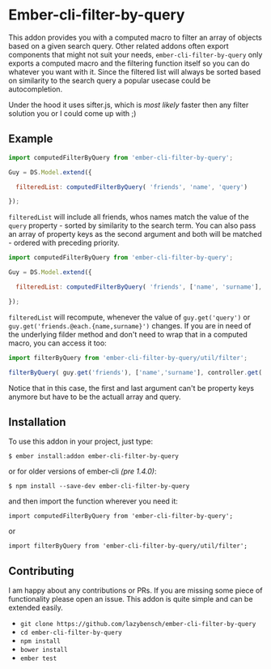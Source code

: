 # Ember-cli-filter-by-query

This addon provides you with a computed macro to filter an array of objects based on a given search query. Other related addons often export components that might not suit your needs, `ember-cli-filter-by-query` only exports a computed macro and the filtering function itself so you can do whatever you want with it. Since the filtered list will always be sorted based on similarity to the search query a popular usecase could be autocompletion.

Under the hood it uses sifter.js, which is *most likely* faster then any filter solution you or I could come up with ;)

## Example

```javascript
import computedFilterByQuery from 'ember-cli-filter-by-query';

Guy = DS.Model.extend({

  filteredList: computedFilterByQuery( 'friends', 'name', 'query')

});
```
`filteredList` will include all friends, whos names match the value of the `query` property - sorted by similarity to the search term. You can also pass an array of property keys as the second argument and both will be matched - ordered with preceding priority.

```javascript
import computedFilterByQuery from 'ember-cli-filter-by-query';

Guy = DS.Model.extend({

  filteredList: computedFilterByQuery( 'friends', ['name', 'surname'], 'query')

});
```

`filteredList` will recompute, whenever the value of `guy.get('query')` or `guy.get('friends.@each.{name,surname}')` changes. If you are in need of the underlying filder method and don't need to wrap that in a computed macro, you can access it too:

```javascript
import filterByQuery from 'ember-cli-filter-by-query/util/filter';

filterByQuery( guy.get('friends'), ['name','surname'], controller.get('query'));
```

Notice that in this case, the first and last argument can't be property keys anymore but have to be the actuall array and query.

## Installation

To use this addon in your project, just type:
```
$ ember install:addon ember-cli-filter-by-query
```
or for older versions of ember-cli *(pre 1.4.0)*:
```
$ npm install --save-dev ember-cli-filter-by-query
```
and then import the function wherever you need it:
```
import computedFilterByQuery from 'ember-cli-filter-by-query';
```
or
```
import filterByQuery from 'ember-cli-filter-by-query/util/filter';
```

## Contributing

I am happy about any contributions or PRs. If you are missing some piece of functionality please open an issue. This addon is quite simple and can be extended easily.

* `git clone https://github.com/lazybensch/ember-cli-filter-by-query`
* `cd ember-cli-filter-by-query`
* `npm install`
* `bower install`
* `ember test`

